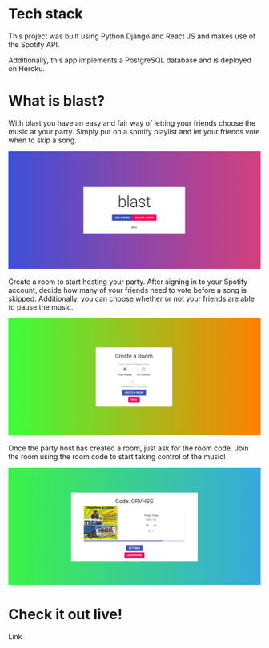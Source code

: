 # Tech stack
This project was built using Python Django and React JS and makes use of the Spotify API. 

Additionally, this app implements a PostgreSQL database and is deployed on Heroku.


# What is blast?
With blast you have an easy and fair way of letting your friends choose the music at your party. Simply put on a spotify playlist and let your friends vote when to skip a song.

![Homepage Screenshot](frontend/static/images/home_large.png?raw=true "Homepage")

Create a room to start hosting your party. After signing in to your Spotify account, decide how many of your friends need to vote before a song is skipped. Additionally, you can choose whether or not your friends are able to pause the music.

![Create Page Screenshot](frontend/static/images/create_large.png?raw=true "Create")

Once the party host has created a room, just ask for the room code. Join the room using the room code to start taking control of the music!

![Song Page Screenshot](frontend/static/images/listen_large.png?raw=true "Song")


# Check it out live!
Link
